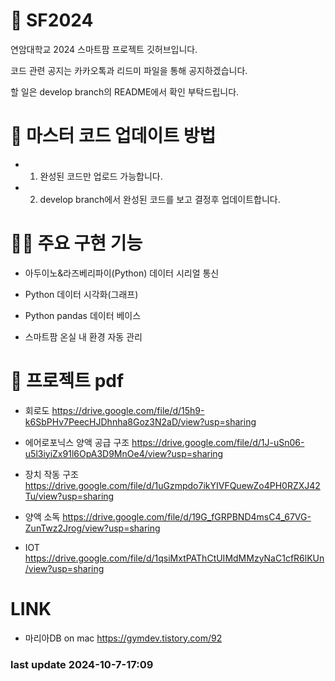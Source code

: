 # 🌱 SF2024
연암대학교 2024 스마트팜 프로젝트 깃허브입니다.

코드 관련 공지는 카카오톡과 리드미 파일을 통해 공지하겠습니다.

할 일은 develop branch의 README에서 확인 부탁드립니다.

# 🔑 마스터 코드 업데이트 방법
* 1. 완성된 코드만 업로드 가능합니다.

* 2. develop branch에서 완성된 코드를 보고 결정후 업데이트합니다.

# 🧑‍💻 주요 구현 기능
* 아두이노&라즈베리파이(Python) 데이터 시리얼 통신

* Python 데이터 시각화(그래프)

* Python pandas 데이터 베이스

* 스마트팜 온실 내 환경 자동 관리

# 📄 프로젝트 pdf
* 회로도 https://drive.google.com/file/d/15h9-k6SbPHv7PeecHJDhnha8Goz3N2aD/view?usp=sharing

* 에어로포닉스 양액 공급 구조 https://drive.google.com/file/d/1J-uSn06-u5l3iyiZx91l6OpA3D9MnOe4/view?usp=sharing

* 장치 작동 구조 https://drive.google.com/file/d/1uGzmpdo7ikYIVFQuewZo4PH0RZXJ42Tu/view?usp=sharing

* 양액 소독 https://drive.google.com/file/d/19G_fGRPBND4msC4_67VG-ZunTwz2Jrog/view?usp=sharing

* IOT https://drive.google.com/file/d/1qsiMxtPAThCtUIMdMMzyNaC1cfR6lKUn/view?usp=sharing

# LINK
* 마리아DB on mac https://gymdev.tistory.com/92

### last update 2024-10-7-17:09


